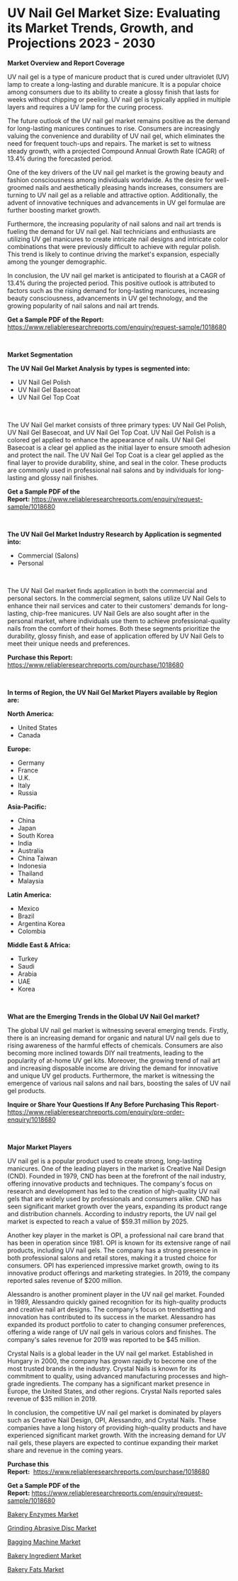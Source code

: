 <p><h1>UV Nail Gel Market Size: Evaluating its Market Trends, Growth, and Projections 2023 - 2030</h1></p><p><strong>Market Overview and Report Coverage</strong></p>
<p><p>UV nail gel is a type of manicure product that is cured under ultraviolet (UV) lamp to create a long-lasting and durable manicure. It is a popular choice among consumers due to its ability to create a glossy finish that lasts for weeks without chipping or peeling. UV nail gel is typically applied in multiple layers and requires a UV lamp for the curing process.</p><p>The future outlook of the UV nail gel market remains positive as the demand for long-lasting manicures continues to rise. Consumers are increasingly valuing the convenience and durability of UV nail gel, which eliminates the need for frequent touch-ups and repairs. The market is set to witness steady growth, with a projected Compound Annual Growth Rate (CAGR) of 13.4% during the forecasted period.</p><p>One of the key drivers of the UV nail gel market is the growing beauty and fashion consciousness among individuals worldwide. As the desire for well-groomed nails and aesthetically pleasing hands increases, consumers are turning to UV nail gel as a reliable and attractive option. Additionally, the advent of innovative techniques and advancements in UV gel formulae are further boosting market growth.</p><p>Furthermore, the increasing popularity of nail salons and nail art trends is fueling the demand for UV nail gel. Nail technicians and enthusiasts are utilizing UV gel manicures to create intricate nail designs and intricate color combinations that were previously difficult to achieve with regular polish. This trend is likely to continue driving the market's expansion, especially among the younger demographic.</p><p>In conclusion, the UV nail gel market is anticipated to flourish at a CAGR of 13.4% during the projected period. This positive outlook is attributed to factors such as the rising demand for long-lasting manicures, increasing beauty consciousness, advancements in UV gel technology, and the growing popularity of nail salons and nail art trends.</p></p>
<p><strong>Get a Sample PDF of the Report:</strong> <a href="https://www.reliableresearchreports.com/enquiry/request-sample/1018680">https://www.reliableresearchreports.com/enquiry/request-sample/1018680</a></p>
<p>&nbsp;</p>
<p><strong>Market Segmentation</strong></p>
<p><strong>The UV Nail Gel Market Analysis by types is segmented into:</strong></p>
<p><ul><li>UV Nail Gel Polish</li><li>UV Nail Gel Basecoat</li><li>UV Nail Gel Top Coat</li></ul></p>
<p>&nbsp;</p>
<p><p>The UV Nail Gel market consists of three primary types: UV Nail Gel Polish, UV Nail Gel Basecoat, and UV Nail Gel Top Coat. UV Nail Gel Polish is a colored gel applied to enhance the appearance of nails. UV Nail Gel Basecoat is a clear gel applied as the initial layer to ensure smooth adhesion and protect the nail. The UV Nail Gel Top Coat is a clear gel applied as the final layer to provide durability, shine, and seal in the color. These products are commonly used in professional nail salons and by individuals for long-lasting and glossy nail finishes.</p></p>
<p><strong>Get a Sample PDF of the Report:</strong>&nbsp;<a href="https://www.reliableresearchreports.com/enquiry/request-sample/1018680">https://www.reliableresearchreports.com/enquiry/request-sample/1018680</a></p>
<p>&nbsp;</p>
<p><strong>The UV Nail Gel Market Industry Research by Application is segmented into:</strong></p>
<p><ul><li>Commercial (Salons)</li><li>Personal</li></ul></p>
<p>&nbsp;</p>
<p><p>The UV Nail Gel market finds application in both the commercial and personal sectors. In the commercial segment, salons utilize UV Nail Gels to enhance their nail services and cater to their customers' demands for long-lasting, chip-free manicures. UV Nail Gels are also sought after in the personal market, where individuals use them to achieve professional-quality nails from the comfort of their homes. Both these segments prioritize the durability, glossy finish, and ease of application offered by UV Nail Gels to meet their unique needs and preferences.</p></p>
<p><strong>Purchase this Report:</strong>&nbsp; <a href="https://www.reliableresearchreports.com/purchase/1018680">https://www.reliableresearchreports.com/purchase/1018680</a></p>
<p>&nbsp;</p>
<p><strong>In terms of Region, the UV Nail Gel Market Players available by Region are:</strong></p>
<p>
    <p> <strong> North America: </strong>
        <ul>
            <li>United States</li>
            <li>Canada</li>
        </ul>
        </p> 
    <p> <strong> Europe: </strong>
        <ul>
            <li>Germany</li>
            <li>France</li>
            <li>U.K.</li>
            <li>Italy</li>
            <li>Russia</li>
        </ul>
        </p> 
    <p> <strong> Asia-Pacific: </strong>
        <ul>
            <li>China</li>
            <li>Japan</li>
            <li>South Korea</li>
            <li>India</li>
            <li>Australia</li>
            <li>China Taiwan</li>
            <li>Indonesia</li>
            <li>Thailand</li>
            <li>Malaysia</li>
        </ul>
        </p> 
    <p> <strong> Latin America: </strong>
        <ul>
            <li>Mexico</li>
            <li>Brazil</li>
            <li>Argentina Korea</li>
            <li>Colombia</li>
        </ul>
        </p> 
    <p> <strong> Middle East & Africa: </strong>
        <ul>
            <li>Turkey</li>
            <li>Saudi</li>
            <li>Arabia</li>
            <li>UAE</li>
            <li>Korea</li>
        </ul>
    </p>
    </p>
<p>&nbsp;</p>
<p><strong>What are the Emerging Trends in the Global UV Nail Gel market?</strong></p>
<p><p>The global UV nail gel market is witnessing several emerging trends. Firstly, there is an increasing demand for organic and natural UV nail gels due to rising awareness of the harmful effects of chemicals. Consumers are also becoming more inclined towards DIY nail treatments, leading to the popularity of at-home UV gel kits. Moreover, the growing trend of nail art and increasing disposable income are driving the demand for innovative and unique UV gel products. Furthermore, the market is witnessing the emergence of various nail salons and nail bars, boosting the sales of UV nail gel products.</p></p>
<p><strong>Inquire or Share Your Questions If Any Before Purchasing This Report</strong>- <a href="https://www.reliableresearchreports.com/enquiry/pre-order-enquiry/1018680">https://www.reliableresearchreports.com/enquiry/pre-order-enquiry/1018680</a></p>
<p>&nbsp;</p>
<p><strong>Major Market Players</strong></p>
<p><p>UV nail gel is a popular product used to create strong, long-lasting manicures. One of the leading players in the market is Creative Nail Design (CND). Founded in 1979, CND has been at the forefront of the nail industry, offering innovative products and techniques. The company's focus on research and development has led to the creation of high-quality UV nail gels that are widely used by professionals and consumers alike. CND has seen significant market growth over the years, expanding its product range and distribution channels. According to industry reports, the UV nail gel market is expected to reach a value of $59.31 million by 2025.</p><p>Another key player in the market is OPI, a professional nail care brand that has been in operation since 1981. OPI is known for its extensive range of nail products, including UV nail gels. The company has a strong presence in both professional salons and retail stores, making it a trusted choice for consumers. OPI has experienced impressive market growth, owing to its innovative product offerings and marketing strategies. In 2019, the company reported sales revenue of $200 million.</p><p>Alessandro is another prominent player in the UV nail gel market. Founded in 1989, Alessandro quickly gained recognition for its high-quality products and creative nail art designs. The company's focus on trendsetting and innovation has contributed to its success in the market. Alessandro has expanded its product portfolio to cater to changing consumer preferences, offering a wide range of UV nail gels in various colors and finishes. The company's sales revenue for 2019 was reported to be $45 million.</p><p>Crystal Nails is a global leader in the UV nail gel market. Established in Hungary in 2000, the company has grown rapidly to become one of the most trusted brands in the industry. Crystal Nails is known for its commitment to quality, using advanced manufacturing processes and high-grade ingredients. The company has a significant market presence in Europe, the United States, and other regions. Crystal Nails reported sales revenue of $35 million in 2019.</p><p>In conclusion, the competitive UV nail gel market is dominated by players such as Creative Nail Design, OPI, Alessandro, and Crystal Nails. These companies have a long history of providing high-quality products and have experienced significant market growth. With the increasing demand for UV nail gels, these players are expected to continue expanding their market share and revenue in the coming years.</p></p>
<p><strong>Purchase this Report:</strong>&nbsp;&nbsp;<a href="https://www.reliableresearchreports.com/purchase/1018680">https://www.reliableresearchreports.com/purchase/1018680</a></p>
<p></p>
<p><strong>Get a Sample PDF of the Report:</strong>&nbsp;<a href="https://www.reliableresearchreports.com/enquiry/request-sample/1018680">https://www.reliableresearchreports.com/enquiry/request-sample/1018680</a></p>
<p><p><a href="https://medium.com/@jalenmurphy48/bakery-enzymes-market-exploring-market-share-market-trends-and-future-growth-20221607ff82">Bakery Enzymes Market</a></p><p><a href="https://github.com/NorbertYates/Market-Research-Report-List-2/blob/main/grinding-abrasive-disc-market.md">Grinding Abrasive Disc Market</a></p><p><a href="https://medium.com/@robinrathi2023/bagging-machine-market-the-key-to-successful-business-strategy-forecast-till-2030-e2f8221cbc33">Bagging Machine Market</a></p><p><a href="https://medium.com/@elsahermann/bakery-ingredient-market-insight-market-trends-growth-forecasted-from-2023-to-2030-9f6b9599a939">Bakery Ingredient Market</a></p><p><a href="https://medium.com/@hunterwyman1984/bakery-fats-market-analysis-its-cagr-market-segmentation-and-global-industry-overview-0de8c6f61f5a">Bakery Fats Market</a></p></p>
